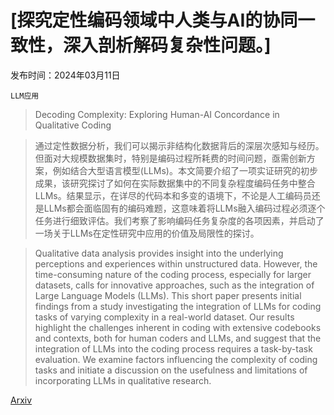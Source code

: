 # [探究定性编码领域中人类与AI的协同一致性，深入剖析解码复杂性问题。]

发布时间：2024年03月11日

`LLM应用`

> Decoding Complexity: Exploring Human-AI Concordance in Qualitative Coding

> 通过定性数据分析，我们可以揭示非结构化数据背后的深层次感知与经历。但面对大规模数据集时，特别是编码过程所耗费的时间问题，亟需创新方案，例如结合大型语言模型(LLMs)。本文简要介绍了一项实证研究的初步成果，该研究探讨了如何在实际数据集中的不同复杂程度编码任务中整合LLMs。结果显示，在详尽的代码本和多变的语境下，不论是人工编码员还是LLMs都会面临固有的编码难题，这意味着将LLMs融入编码过程必须逐个任务进行细致评估。我们考察了影响编码任务复杂度的各项因素，并启动了一场关于LLMs在定性研究中应用的价值及局限性的探讨。

> Qualitative data analysis provides insight into the underlying perceptions and experiences within unstructured data. However, the time-consuming nature of the coding process, especially for larger datasets, calls for innovative approaches, such as the integration of Large Language Models (LLMs). This short paper presents initial findings from a study investigating the integration of LLMs for coding tasks of varying complexity in a real-world dataset. Our results highlight the challenges inherent in coding with extensive codebooks and contexts, both for human coders and LLMs, and suggest that the integration of LLMs into the coding process requires a task-by-task evaluation. We examine factors influencing the complexity of coding tasks and initiate a discussion on the usefulness and limitations of incorporating LLMs in qualitative research.

[Arxiv](https://arxiv.org/abs/2403.06607)